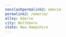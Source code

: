 ```yaml
---
﻿nonslashpermalink2: emerie
permalink2: /emerie/
alley: Emerie
city: Wolfeboro
state: New Hampshire
---
```

